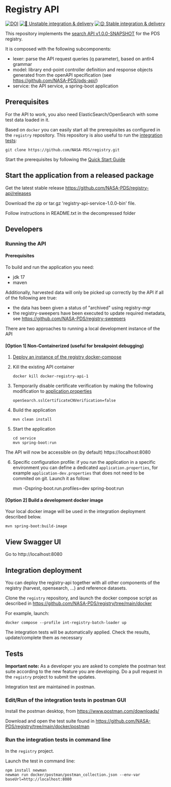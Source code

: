 # Registry API

[![DOI](https://zenodo.org/badge/444555977.svg)](https://zenodo.org/badge/latestdoi/444555977) [![🤪 Unstable integration & delivery](https://github.com/NASA-PDS/registry-api/actions/workflows/unstable-cicd.yaml/badge.svg)](https://github.com/NASA-PDS/registry-api/actions/workflows/unstable-cicd.yaml) [![😌 Stable integration & delivery](https://github.com/NASA-PDS/registry-api/actions/workflows/stable-cicd.yaml/badge.svg)](https://github.com/NASA-PDS/registry-api/actions/workflows/stable-cicd.yaml)

This repository implements the [search API v1.0.0-SNAPSHOT](https://nasa-pds.github.io/pds-api/specifications.html) for the PDS registry.


It is composed with the following subcomponents:
- lexer: parse the API request queries (q parameter), based on antlr4 grammar
- model: library end-point controller definition and response objects generated from the openAPI specification (see https://github.com/NASA-PDS/pds-api/)
- service: the API service, a spring-boot application


## Prerequisites

For the API to work, you also need ElasticSearch/OpenSearch with some test data loaded in it.

Based on `docker` you can easily start all the prerequisites as configured in the `registry` repository. This repository is also useful to run the [integration tests](#Tests):


    git clone https://github.com/NASA-PDS/registry.git
    

Start the prerequisites by following the [Quick Start Guide](https://github.com/NASA-PDS/registry/tree/main/docker#-quick-start-guide---with-default-configurations)


## Start the application from a released package

Get the latest stable release https://github.com/NASA-PDS/registry-api/releases

Download the zip or tar.gz 'registry-api-service-1.0.0-bin' file.

Follow instructions in README.txt in the decompressed folder    


## Developers

### Running the API

#### Prerequisites

To build and run the application you need:

- jdk 17
- maven

Additionally, harvested data will only be picked up correctly by the API if all of the following are true:
 - the data has been given a status of "archived" using registry-mgr
 - the registry-sweepers have been executed to update required metadata, see https://github.com/NASA-PDS/registry-sweepers

There are two approaches to running a local development instance of the API

#### [Option 1] Non-Containerized (useful for breakpoint debugging)

1. [Deploy an instance of the registry docker-compose](https://github.com/NASA-PDS/registry/tree/main/docker#readme)
2. Kill the existing API container
      
       docker kill docker-registry-api-1

3. Temporarily disable certificate verification by making the following modification to [application.properties](./service/src/main/resources/application.properties)

       openSearch.sslCertificateCNVerification=false

4. Build the application

       mvn clean install

5. Start the application 

       cd service
       mvn spring-boot:run
       

The API will now be accessible on (by default) https://localhost:8080
       
6. Specific configuration profile: if you run the application in a specific environment you can define a dedicated `application.properties`, for example `application-dev.properties` that does not need to be commited on git. Launch it as follow:


    mvn -Dspring-boot.run.profiles=dev spring-boot:run
     

    
#### [Option 2] Build a development docker image

Your local docker image will be used in the integration deployment described below.

    mvn spring-boot:build-image
    

## View Swagger UI

Go to http://localhost:8080


## Integration deployment

You can deploy the registry-api together with all other components of the registry (harvest, opensearch, ...) and reference datasets.

Clone the `registry` repository, and launch the docker compose script as described in https://github.com/NASA-PDS/registry/tree/main/docker

For example, launch:

    docker compose --profile int-registry-batch-loader up

The integration tests will be automatically applied. Check the results, update/complete them as necessary


## Tests

**Important note:** As a developer you are asked to complete the postman test suite according to the new feature you are developing. Do a pull request in the `registry` project to submit the updates.

Integration test are maintained in postman.

### Edit/Run of the integration tests in postman GUI

Install the postman desktop, from https://www.postman.com/downloads/

Download and open the test suite found in https://github.com/NASA-PDS/registry/tree/main/docker/postman

### Run the integration tests in command line

In the `registry` project.

Launch the test in command line:

    npm install newman
    newman run docker/postman/postman_collection.json --env-var baseUrl=http://localhost:8080
    
    
